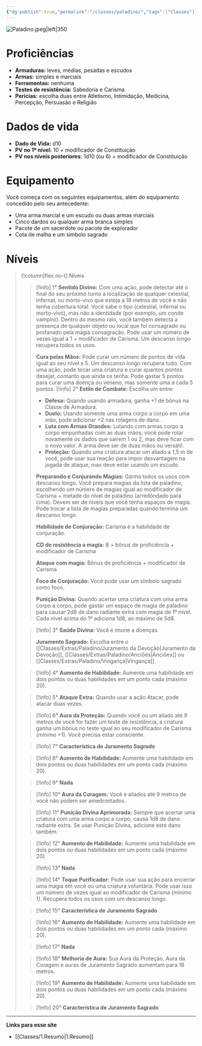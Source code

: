 ```yaml
---
{"dg-publish":true,"permalink":"/classes/paladino/","tags":["Classes"],"created":"2024-07-23T13:39:25.593-03:00"}
---
```



![Paladino.jpeg|left|350](/img/user/Arquivos/Paladino.jpeg)

# Proficiências

- **Armaduras:** leves, médias, pesadas e escudos
- **Armas:** simples e marciais
- **Ferramentas:** nenhuma
- **Testes de resistência:** Sabedoria e Carisma
- **Perícias:** escolha duas entre Atletismo, Intimidação, Medicina, Percepção, Persuasão e Religião

# Dados de vida
- **Dado de Vida:** d10
- **PV no 1º nível:** 10 + modificador de Constituição
- **PV nos níveis posteriores:** 1d10 (ou 6) + modificador de Constituição

# Equipamento

Você começa com os seguintes equipamentos, além do equipamento concedido pelo seu antecedente:

- Uma arma marcial e um escudo ou duas armas marciais
- Cinco dardos ou qualquer arma branca simples
- Pacote de um sacerdote ou pacote de explorador
- Cota de malha e um símbolo sagrado

# Níveis
>[!column|flex no-t] Níveis
>> [!info] 1°
>> **Sentido Divino:** Com uma ação, pode detectar até o final do seu próximo turno a localização de qualquer celestial, infernal, ou morto-vivo que esteja a 18 metros de você e não tenha cobertura total. Você sabe o tipo (celestial, infernal ou morto-vivo), mas não a identidade (por exemplo, um conde vampiro). Dentro do mesmo raio, você também detecta a presença de qualquer objeto ou local que foi consagrado ou profanado pela magia consagração. Pode usar um número de vezes igual a 1 + modificador de Carisma. Um descanso longo recupera todos os usos.
>> 
>> **Cura pelas Mãos:** Pode curar um número de pontos de vida igual ao seu nível x 5. Um descanso longo recupera tudo. Com uma ação, pode tocar uma criatura e curar quantos pontos desejar, contanto que ainda os tenha. Pode gastar 5 pontos para curar uma doença ou veneno, mas somente uma a cada 5 pontos.
>> [!info] 2°
>> **Estilo de Combate:** Escolha um entre:
>> 
>> - **Defesa:** Quando usando armadura, ganha +1 de bônus na Classe de Armadura.
>> - **Duelo:** Usando somente uma arma corpo a corpo em uma mão, pode adicionar +2 nas rolagens de dano.
>> - **Luta com Armas Grandes:** Lutando com armas corpo a corpo empunhadas com as duas mãos, você pode rolar novamente os dados que saírem 1 ou 2, mas deve ficar com o novo valor. A arma deve ser de duas mãos ou versátil.
>> - **Proteção:** Quando uma criatura atacar um aliado a 1,5 m de você, pode usar sua reação para impor desvantagem na jogada de ataque, mas deve estar usando um escudo.
>> 
>> **Preparando e Conjurando Magias:** Ganha todos os usos com descanso longo. Você prepara magias da lista de paladino, escolhendo um número de magias igual ao modificador de Carisma + metade do nível de paladino (arredondado para cima). Devem ser de níveis que você tenha espaços de magia. Pode trocar a lista de magias preparadas quando termina um descanso longo.
>> 
>> **Habilidade de Conjuração:** Carisma é a habilidade de conjuração.
>> 
>> **CD de resistência a magia:** 8 + bônus de proficiência + modificador de Carisma
>> 
>> **Ataque com magia:** Bônus de proficiência + modificador de Carisma
>> 
>> **Foco de Conjuração:** Você pode usar um símbolo sagrado como foco.
>> 
>> **Punição Divina:** Quando acertar uma criatura com uma arma corpo a corpo, pode gastar um espaço de magia de paladino para causar 2d8 de dano radiante extra com magia de 1º nível. Cada nível acima do 1º adiciona 1d8, ao máximo de 5d8.
>
>> [!info] 3°
>> **Saúde Divina:** Você é imune a doenças.
>> 
>> **Juramento Sagrado:** Escolha entre o [[Classes/Extras/Paladino/Juramento da Devoção\|Juramento da Devoção]], [[Classes/Extras/Paladino/Anciões\|Anciões]] ou [[Classes/Extras/Paladino/Vingança\|Vingança]].
>
>> [!info] 4°
>> **Aumento de Habilidade:** Aumente uma habilidade em dois pontos ou duas habilidades em um ponto cada (máximo 20).
>
>> [!info] 5°
>> **Ataque Extra:** Quando usar a ação Atacar, pode atacar duas vezes.
>
>> [!info] 6°
>> **Aura da Proteção:** Quando você ou um aliado até 9 metros de você for fazer um teste de resistência, a criatura ganha um bônus no teste igual ao seu modificador de Carisma (mínimo +1). Você precisa estar consciente.
>
>> [!info] 7°
>> **Característica de Juramento Sagrado**
>
>> [!info] 8°
>> **Aumento de Habilidade:** Aumente uma habilidade em dois pontos ou duas habilidades em um ponto cada (máximo 20).
>
>> [!info] 9°
>> **Nada**
>
>> [!info] 10°
>> **Aura da Coragem:** Você e aliados até 9 metros de você não podem ser amedrontados.
>
>> [!info] 11°
>> **Punição Divina Aprimorada:** Sempre que acertar uma criatura com uma arma corpo a corpo, causa 1d8 de dano radiante extra. Se usar Punição Divina, adicione este dano também.
>
>> [!info] 12°
>> **Aumento de Habilidade:** Aumente uma habilidade em dois pontos ou duas habilidades em um ponto cada (máximo 20).
>
>> [!info] 13°
>> **Nada**
>
>> [!info] 14°
>> **Toque Purificador:** Pode usar sua ação para encerrar uma magia em você ou uma criatura voluntária. Pode usar isso um número de vezes igual ao modificador de Carisma (mínimo 1). Recupera todos os usos com um descanso longo.
>
>> [!info] 15°
>> **Característica de Juramento Sagrado**
>
>> [!info] 16°
>> **Aumento de Habilidade:** Aumente uma habilidade em dois pontos ou duas habilidades em um ponto cada (máximo 20).
>
>> [!info] 17°
>> **Nada**
>
>> [!info] 18°
>> **Melhoria de Aura:** Sua Aura da Proteção, Aura da Coragem e auras de Juramento Sagrado aumentam para 18 metros.
>
>> [!info] 19°
>> **Aumento de Habilidade:** Aumente uma habilidade em dois pontos ou duas habilidades em um ponto cada (máximo 20).
>
>> [!info] 20°
>> **Característica de Juramento Sagrado**

___
**Links para esse site**
- [[Classes/1.Resumo\|1.Resumo]]